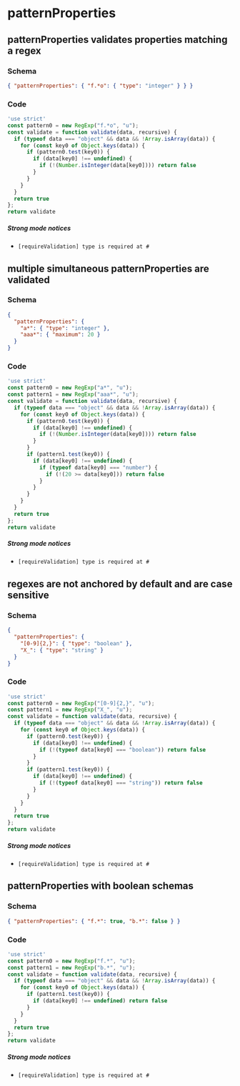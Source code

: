 # patternProperties

## patternProperties validates properties matching a regex

### Schema

```json
{ "patternProperties": { "f.*o": { "type": "integer" } } }
```

### Code

```js
'use strict'
const pattern0 = new RegExp("f.*o", "u");
const validate = function validate(data, recursive) {
  if (typeof data === "object" && data && !Array.isArray(data)) {
    for (const key0 of Object.keys(data)) {
      if (pattern0.test(key0)) {
        if (data[key0] !== undefined) {
          if (!(Number.isInteger(data[key0]))) return false
        }
      }
    }
  }
  return true
};
return validate
```

##### Strong mode notices

 * `[requireValidation] type is required at #`


## multiple simultaneous patternProperties are validated

### Schema

```json
{
  "patternProperties": {
    "a*": { "type": "integer" },
    "aaa*": { "maximum": 20 }
  }
}
```

### Code

```js
'use strict'
const pattern0 = new RegExp("a*", "u");
const pattern1 = new RegExp("aaa*", "u");
const validate = function validate(data, recursive) {
  if (typeof data === "object" && data && !Array.isArray(data)) {
    for (const key0 of Object.keys(data)) {
      if (pattern0.test(key0)) {
        if (data[key0] !== undefined) {
          if (!(Number.isInteger(data[key0]))) return false
        }
      }
      if (pattern1.test(key0)) {
        if (data[key0] !== undefined) {
          if (typeof data[key0] === "number") {
            if (!(20 >= data[key0])) return false
          }
        }
      }
    }
  }
  return true
};
return validate
```

##### Strong mode notices

 * `[requireValidation] type is required at #`


## regexes are not anchored by default and are case sensitive

### Schema

```json
{
  "patternProperties": {
    "[0-9]{2,}": { "type": "boolean" },
    "X_": { "type": "string" }
  }
}
```

### Code

```js
'use strict'
const pattern0 = new RegExp("[0-9]{2,}", "u");
const pattern1 = new RegExp("X_", "u");
const validate = function validate(data, recursive) {
  if (typeof data === "object" && data && !Array.isArray(data)) {
    for (const key0 of Object.keys(data)) {
      if (pattern0.test(key0)) {
        if (data[key0] !== undefined) {
          if (!(typeof data[key0] === "boolean")) return false
        }
      }
      if (pattern1.test(key0)) {
        if (data[key0] !== undefined) {
          if (!(typeof data[key0] === "string")) return false
        }
      }
    }
  }
  return true
};
return validate
```

##### Strong mode notices

 * `[requireValidation] type is required at #`


## patternProperties with boolean schemas

### Schema

```json
{ "patternProperties": { "f.*": true, "b.*": false } }
```

### Code

```js
'use strict'
const pattern0 = new RegExp("f.*", "u");
const pattern1 = new RegExp("b.*", "u");
const validate = function validate(data, recursive) {
  if (typeof data === "object" && data && !Array.isArray(data)) {
    for (const key0 of Object.keys(data)) {
      if (pattern1.test(key0)) {
        if (data[key0] !== undefined) return false
      }
    }
  }
  return true
};
return validate
```

##### Strong mode notices

 * `[requireValidation] type is required at #`

